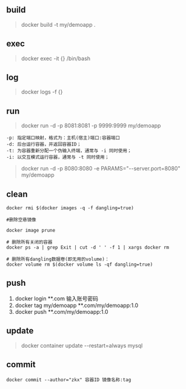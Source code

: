 ## build

> docker build -t my/demoapp .

## exec

> docker exec -it {} /bin/bash

## log

> docker logs -f {}

## run

> docker run -d -p 8081:8081 -p 9999:9999 my/demoapp

    -p: 指定端口映射，格式为：主机(宿主)端口:容器端口
    -d: 后台运行容器，并返回容器ID；
    -t: 为容器重新分配一个伪输入终端，通常与 -i 同时使用；
    -i: 以交互模式运行容器，通常与 -t 同时使用；

> docker run -d -p 8080:8080 -e PARAMS="--server.port=8080" my/demoapp

## clean

```shell
docker rmi $(docker images -q -f dangling=true)

#删除空悬镜像

docker image prune

# 删除所有关闭的容器
docker ps -a | grep Exit | cut -d ' ' -f 1 | xargs docker rm

# 删除所有dangling数据卷(即无用的volume)：
docker volume rm $(docker volume ls -qf dangling=true)

```

## push

1. docker login **.com
   输入账号密码
2. docker tag my/demoapp **.com/my/demoapp:1.0
3. docker push **.com/my/demoapp:1.0

## update

> docker container update --restart=always mysql

## commit

```shell
docker commit --author="zkx" 容器ID 镜像名称:tag
```